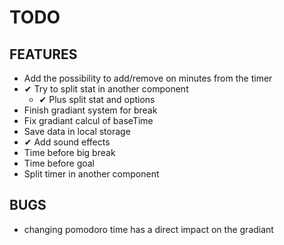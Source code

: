 # TODO

## FEATURES
- Add the possibility to add/remove on minutes from the timer
- ✔ Try to split stat in another component
    - ✔ Plus split stat and options
- Finish gradiant system for break
- Fix gradiant calcul of baseTime
- Save data in local storage
- ✔ Add sound effects
- Time before big break
- Time before goal
- Split timer in another component

## BUGS
- changing pomodoro time has a direct impact on the gradiant 